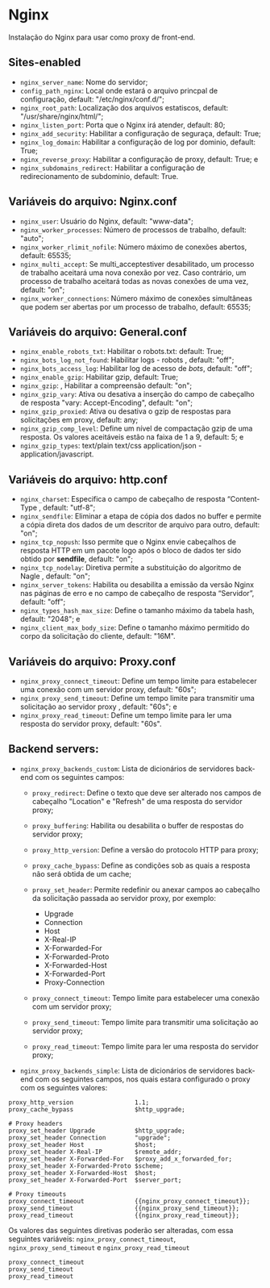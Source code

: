 # Nginx

Instalação do Nginx para usar como proxy de front-end.

## Sites-enabled

- `nginx_server_name`: Nome do servidor;
- `config_path_nginx`: Local onde estará o arquivo princpal de configuração, default: "/etc/nginx/conf.d/";
- `nginx_root_path`: Localização dos arquivos estatiscos, default: "/usr/share/nginx/html/";
- `nginx_listen_port`: Porta que o Nginx irá atender, default: 80;
- `nginx_add_security`: Habilitar a configuração de seguraça, default: True;
- `nginx_log_domain`: Habilitar a configuração de log por dominio, default: True;
- `nginx_reverse_proxy`: Habilitar a configuração de proxy, default: True; e
- `nginx_subdomains_redirect`: Habilitar a configuração de redirecionamento de subdominio, default: True.

## Variáveis do arquivo: Nginx.conf

- `nginx_user`: Usuário do Nginx, default: "www-data";
- `nginx_worker_processes`: Número de processos de trabalho, default: "auto";
- `nginx_worker_rlimit_nofile`: Número máximo de conexões abertos, default: 65535;
- `nginx_multi_accept`: Se multi_acceptestiver desabilitado, um processo de trabalho aceitará uma nova conexão por vez. Caso contrário, um processo de trabalho aceitará todas as novas conexões de uma vez, default: "on";
- `nginx_worker_connections`: Número máximo de conexões simultâneas que podem ser abertas por um processo de trabalho, default: 65535;

## Variáveis do arquivo: General.conf

- `nginx_enable_robots_txt`: Habilitar o robots.txt: default: True;
- `nginx_bots_log_not_found`: Habilitar logs - robots , default: "off";
- `nginx_bots_access_log`: Habilitar log de acesso de _bots_, default: "off";
- `nginx_enable_gzip`: Habilitar gzip, default: True;
- `nginx_gzip`: , Habilitar a compreensão default: "on";
- `nginx_gzip_vary`: Ativa ou desativa a inserção do campo de cabeçalho de resposta "vary: Accept-Encoding", default: "on";
- `nginx_gzip_proxied`: Ativa ou desativa o gzip de respostas para solicitações em proxy, default: any;
- `nginx_gzip_comp_level`: Define um nível de compactação gzip de uma resposta. Os valores aceitáveis ​​estão na faixa de 1 a 9, default: 5; e
- `nginx_gzip_types`: text/plain text/css application/json - application/javascript.

## Variáveis do arquivo: http.conf

- `nginx_charset`: Especifica o campo de cabeçalho de resposta “Content-Type , default: "utf-8";
- `nginx_sendfile`: Eliminar a etapa de cópia dos dados no buffer e permite a cópia direta dos dados de um descritor de arquivo para outro, default: "on";
- `nginx_tcp_nopush`: Isso permite que o Nginx envie cabeçalhos de resposta HTTP em um pacote logo após o bloco de dados ter sido obtido por **sendfile**, default: "on";
- `nginx_tcp_nodelay`: Diretiva permite a substituição do algoritmo de Nagle , default: "on";
- `nginx_server_tokens`: Habilita ou desabilita a emissão da versão Nginx nas páginas de erro e no campo de cabeçalho de resposta “Servidor”, default: "off";
- `nginx_types_hash_max_size`: Define o tamanho máximo da tabela hash, default: "2048"; e
- `nginx_client_max_body_size`: Define o tamanho máximo permitido do corpo da solicitação do cliente, default: "16M".

## Variáveis do arquivo: Proxy.conf

- `nginx_proxy_connect_timeout`: Define um tempo limite para estabelecer uma conexão com um servidor proxy, default: "60s";
- `nginx_proxy_send_timeout`: Define um tempo limite para transmitir uma solicitação ao servidor proxy , default: "60s"; e
- `nginx_proxy_read_timeout`: Define um tempo limite para ler uma resposta do servidor proxy, default: "60s".

## Backend servers:

- `nginx_proxy_backends_custom`: Lista de dicionários de servidores back-end com os seguintes campos:

  - `proxy_redirect`: Define o texto que deve ser alterado nos campos de cabeçalho "Location" e "Refresh" de uma resposta do servidor proxy;
  - `proxy_buffering`: Habilita ou desabilita o buffer de respostas do servidor proxy;
  - `proxy_http_version`: Define a versão do protocolo HTTP para proxy;
  - `proxy_cache_bypass`: Define as condições sob as quais a resposta não será obtida de um cache;
  - `proxy_set_header`: Permite redefinir ou anexar campos ao cabeçalho da solicitação passada ao servidor proxy, por exemplo:

    - Upgrade
    - Connection
    - Host
    - X-Real-IP
    - X-Forwarded-For
    - X-Forwarded-Proto
    - X-Forwarded-Host
    - X-Forwarded-Port
    - Proxy-Connection

  - `proxy_connect_timeout`: Tempo limite para estabelecer uma conexão com um servidor proxy;
  - `proxy_send_timeout`: Tempo limite para transmitir uma solicitação ao servidor proxy;
  - `proxy_read_timeout`: Tempo limite para ler uma resposta do servidor proxy;

- `nginx_proxy_backends_simple`: Lista de dicionários de servidores back-end com os seguintes campos, nos quais estara configurado o proxy com os seguintes valores:

```text
proxy_http_version                 1.1;
proxy_cache_bypass                 $http_upgrade;

# Proxy headers
proxy_set_header Upgrade           $http_upgrade;
proxy_set_header Connection        "upgrade";
proxy_set_header Host              $host;
proxy_set_header X-Real-IP         $remote_addr;
proxy_set_header X-Forwarded-For   $proxy_add_x_forwarded_for;
proxy_set_header X-Forwarded-Proto $scheme;
proxy_set_header X-Forwarded-Host  $host;
proxy_set_header X-Forwarded-Port  $server_port;

# Proxy timeouts
proxy_connect_timeout              {{nginx_proxy_connect_timeout}};
proxy_send_timeout                 {{nginx_proxy_send_timeout}};
proxy_read_timeout                 {{nginx_proxy_read_timeout}};
```

Os valores das seguintes diretivas poderão ser alteradas, com essa seguintes variáveis: `nginx_proxy_connect_timeout`, `nginx_proxy_send_timeout` e `nginx_proxy_read_timeout`

```text
proxy_connect_timeout
proxy_send_timeout
proxy_read_timeout
```
